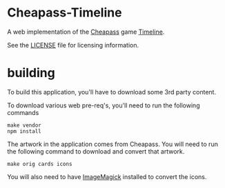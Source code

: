 Cheapass-Timeline
================================================================================

A web implementation of the 
[Cheapass](http://www.cheapass.com/) game 
[Timeline](http://www.cheapass.com/freegames/timeline).

See the [LICENSE](LICENSE) file for licensing information.

building
================================================================================

To build this application, you'll have to download some 3rd party content.

To download various web pre-req's, you'll need to run the following commands

    make vendor
    npm install

The artwork in the application comes from Cheapass.  You will need to run
the following command to download and convert that artwork.


    make orig cards icons

You will also need to have 
[ImageMagick](http://www.imagemagick.org/)
installed to convert the icons.
